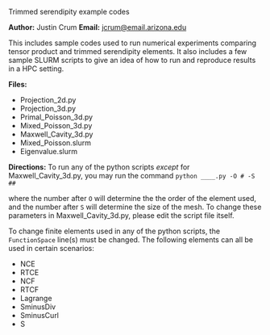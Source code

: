 Trimmed serendipity example codes

**Author:**  Justin Crum  **Email:** jcrum@email.arizona.edu

This includes sample codes used to run numerical experiments comparing tensor product and trimmed serendipity elements.
It also includes a few sample SLURM scripts to give an idea of how to run and reproduce results in a HPC setting.

**Files:**

- Projection_2d.py
- Projection_3d.py
- Primal_Poisson_3d.py
- Mixed_Poisson_3d.py
- Maxwell_Cavity_3d.py
- Mixed_Poisson.slurm
- Eigenvalue.slurm

**Directions:**
To run any of the python scripts *except* for Maxwell_Cavity_3d.py, you may run the command 
`python ____.py -O # -S ##`

where the number after `O` will determine the the order of the element used, and the number after `S` will
determine the size of the mesh.  To change these parameters in Maxwell_Cavity_3d.py, please edit the script file itself.

To change finite elements used in any of the python scripts, the `FunctionSpace` line(s) must be changed.  The following
elements can all be used in certain scenarios:

- NCE
- RTCE
- NCF
- RTCF
- Lagrange
- SminusDiv
- SminusCurl
- S
